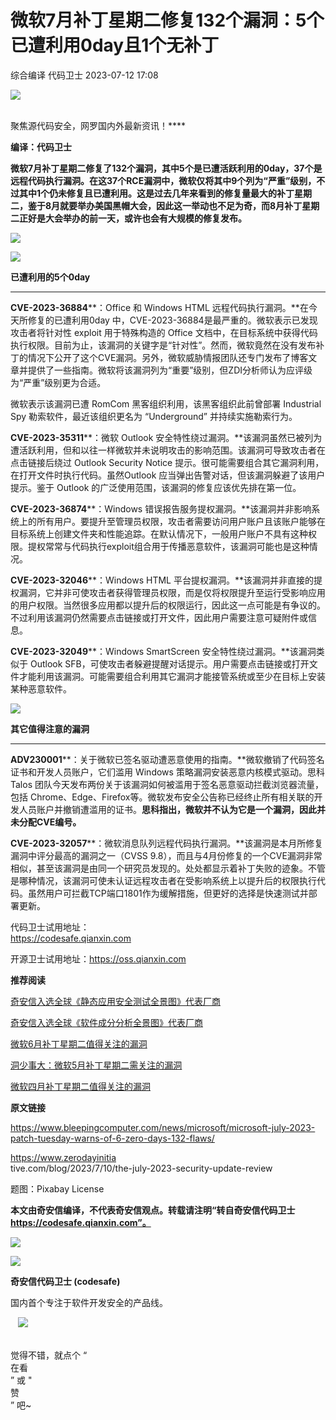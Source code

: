 #  微软7月补丁星期二修复132个漏洞：5个已遭利用0day且1个无补丁   
综合编译  代码卫士   2023-07-12 17:08  
  
![](https://mmbiz.qpic.cn/mmbiz_gif/Az5ZsrEic9ot90z9etZLlU7OTaPOdibteeibJMMmbwc29aJlDOmUicibIRoLdcuEQjtHQ2qjVtZBt0M5eVbYoQzlHiaw/640?wx_fmt=gif "")  
  
   
聚焦源代码安全，网罗国内外最新资讯！****  
  
**编译：代码卫士**  
  
**微软7月补丁星期二修复了132个漏洞，其中5个是已遭活跃利用的0day，37个是远程代码执行漏洞。在这37个RCE漏洞中，微软仅将其中9个列为“严重”级别，不过其中1个仍未修复且已遭利用。这是过去几年来看到的修复量最大的补丁星期二，鉴于8月就要举办美国黑帽大会，因此这一举动也不足为奇，而8月补丁星期二正好是大会举办的前一天，或许也会有大规模的修复发布。**  
  
  
![](https://mmbiz.qpic.cn/mmbiz_png/oBANLWYScMTRlsVMkWV9uibTakdeYMM9qMxOTt1bE7X1iaxwAnaZ1ejgUTUia9ge6w6B1w0FWKEI5ZhSXlVqbia3UQ/640?wx_fmt=png "")  
  
  
![](https://mmbiz.qpic.cn/mmbiz_gif/oBANLWYScMTRlsVMkWV9uibTakdeYMM9qhWianwggrtrTfa17xoaItpRgVH93KDyMDpddCyU1F41ZicNHWQHfm1Ow/640?wx_fmt=gif "")  
  
**已遭利用的5个0day**  
  
  
****  
**CVE-2023-36884****：Office 和 Windows HTML 远程代码执行漏洞。**在今天所修复的已遭利用0day 中，CVE-2023-36884是最严重的。微软表示已发现攻击者将针对性 exploit 用于特殊构造的 Office 文档中，在目标系统中获得代码执行权限。目前为止，该漏洞的关键字是“针对性”。然而，微软竟然在没有发布补丁的情况下公开了这个CVE漏洞。另外，微软威胁情报团队还专门发布了博客文章并提供了一些指南。微软将该漏洞列为“重要”级别，但ZDI分析师认为应评级为“严重”级别更为合适。  
  
微软表示该漏洞已遭 RomCom 黑客组织利用，该黑客组织此前曾部署 Industrial Spy 勒索软件，最近该组织更名为 “Underground” 并持续实施勒索行为。  
  
**CVE-2023-35311****：微软 Outlook 安全特性绕过漏洞。**该漏洞虽然已被列为遭活跃利用，但和以往一样微软并未说明攻击的影响范围。该漏洞可导致攻击者在点击链接后绕过 Outlook Security Notice 提示。很可能需要组合其它漏洞利用，在打开文件时执行代码。虽然Outlook 应当弹出告警对话，但该漏洞躲避了该用户提示。鉴于 Outlook 的广泛使用范围，该漏洞的修复应该优先排在第一位。  
  
**CVE-2023-36874****：Windows 错误报告服务提权漏洞。**该漏洞并非影响系统上的所有用户。要提升至管理员权限，攻击者需要访问用户账户且该账户能够在目标系统上创建文件夹和性能追踪。在默认情况下，一般用户账户不具有这种权限。提权常常与代码执行exploit组合用于传播恶意软件，该漏洞可能也是这种情况。  
  
**CVE-2023-32046****：Windows HTML 平台提权漏洞。**该漏洞并非直接的提权漏洞，它并非可使攻击者获得管理员权限，而是仅将权限提升至运行受影响应用的用户权限。当然很多应用都以提升后的权限运行，因此这一点可能是有争议的。不过利用该漏洞仍然需要点击链接或打开文件，因此用户需要注意可疑附件或信息。  
  
**CVE-2023-32049****：Windows SmartScreen 安全特性绕过漏洞。**该漏洞类似于 Outlook SFB，可使攻击者躲避提醒对话提示。用户需要点击链接或打开文件才能利用该漏洞。可能需要组合利用其它漏洞才能接管系统或至少在目标上安装某种恶意软件。  
  
  
![](https://mmbiz.qpic.cn/mmbiz_gif/oBANLWYScMTRlsVMkWV9uibTakdeYMM9qhWianwggrtrTfa17xoaItpRgVH93KDyMDpddCyU1F41ZicNHWQHfm1Ow/640?wx_fmt=gif "")  
  
**其它值得注意的漏洞**  
  
  
****  
**ADV230001****：关于微软已签名驱动遭恶意使用的指南。**微软撤销了代码签名证书和开发人员账户，它们滥用 Windows 策略漏洞安装恶意内核模式驱动。思科 Talos 团队今天发布两份关于该漏洞如何被滥用于签名恶意驱动拦截浏览器流量，包括 Chrome、Edge、Firefox等。微软发布安全公告称已经终止所有相关联的开发人员账户并撤销遭滥用的证书。**思科指出，微软并不认为它是一个漏洞，因此并未分配CVE编号。**  
  
**CVE-2023-32057****：微软消息队列远程代码执行漏洞。**该漏洞是本月所修复漏洞中评分最高的漏洞之一（CVSS 9.8），而且与4月份修复的一个CVE漏洞非常相似，甚至该漏洞是由同一个研究员发现的。处处都显示着补丁失败的迹象。不管是哪种情况，该漏洞可使未认证远程攻击者在受影响系统上以提升后的权限执行代码。虽然用户可拦截TCP端口1801作为缓解措施，但更好的选择是快速测试并部署更新。  
  
  
  
代码卫士试用地址：  
https://codesafe.qianxin.com  
  
开源卫士试用地址：https://oss.qianxin.com  
  
  
  
  
  
  
  
  
  
  
  
  
**推荐阅读**  
  
[奇安信入选全球《静态应用安全测试全景图》代表厂商](http://mp.weixin.qq.com/s?__biz=MzI2NTg4OTc5Nw==&mid=2247516678&idx=1&sn=5b9e480c386161b1e105f9818b2a5a3d&chksm=ea94b36cdde33a7a05cafa9918733669252a02611c222b02bc6e66cbb508ee3fbf748453ee7a&scene=21#wechat_redirect)  
  
  
[奇安信入选全球《软件成分分析全景图》代表厂商](http://mp.weixin.qq.com/s?__biz=MzI2NTg4OTc5Nw==&mid=2247515374&idx=1&sn=8b491039bc40f1e5d4e1b29d8c95f9e7&chksm=ea948d84dde30492f8a6c9953f69dbed1f483b6bc9b4480cab641fbc69459d46bab41cdc4859&scene=21#wechat_redirect)  
  
  
[微软6月补丁星期二值得关注的漏洞](http://mp.weixin.qq.com/s?__biz=MzI2NTg4OTc5Nw==&mid=2247516727&idx=1&sn=a11760ca63822034757b0f90ea22ba76&chksm=ea94b35ddde33a4b4ab3d7f0981ca595959c1ccc03fc4652120de9da8c72927fb588b8bb0803&scene=21#wechat_redirect)  
  
  
[洞少事大：微软5月补丁星期二需关注的漏洞](http://mp.weixin.qq.com/s?__biz=MzI2NTg4OTc5Nw==&mid=2247516449&idx=1&sn=17fb3428de6050c5e0ce8daaa751c406&chksm=ea94b04bdde3395de1c91c780a8796919fd059dce25c7d3ae460bbf340057ec40a3581920c4d&scene=21#wechat_redirect)  
  
  
[微软四月补丁星期二值得关注的漏洞](http://mp.weixin.qq.com/s?__biz=MzI2NTg4OTc5Nw==&mid=2247516226&idx=2&sn=e7f2dafb8a5996808eb986ee331cc878&chksm=ea94b128dde3383e7747fbb60df716ad987539ab7a5b46d2212e3c63ee1e6e0e8deee53cef41&scene=21#wechat_redirect)  
  
  
  
  
**原文链接**  
  
https://www.bleepingcomputer.com/news/microsoft/microsoft-july-2023-patch-tuesday-warns-of-6-zero-days-132-flaws/  
  
https://www.zerodayinitia  
tive.com/blog/2023/7/10/the-july-2023-security-update-review  
  
  
题图：Pixabay License  
  
  
**本文由奇安信编译，不代表奇安信观点。转载请注明“转自奇安信代码卫士 https://codesafe.qianxin.com”。**  
  
  
  
  
![](https://mmbiz.qpic.cn/mmbiz_jpg/oBANLWYScMSf7nNLWrJL6dkJp7RB8Kl4zxU9ibnQjuvo4VoZ5ic9Q91K3WshWzqEybcroVEOQpgYfx1uYgwJhlFQ/640?wx_fmt=jpeg "")  
  
![](https://mmbiz.qpic.cn/mmbiz_jpg/oBANLWYScMSN5sfviaCuvYQccJZlrr64sRlvcbdWjDic9mPQ8mBBFDCKP6VibiaNE1kDVuoIOiaIVRoTjSsSftGC8gw/640?wx_fmt=jpeg "")  
  
**奇安信代码卫士 (codesafe)**  
  
国内首个专注于软件开发安全的产品线。  
  
   ![](https://mmbiz.qpic.cn/mmbiz_gif/oBANLWYScMQ5iciaeKS21icDIWSVd0M9zEhicFK0rbCJOrgpc09iaH6nvqvsIdckDfxH2K4tu9CvPJgSf7XhGHJwVyQ/640?wx_fmt=gif "")  
  
   
觉得不错，就点个 “  
在看  
” 或 "  
赞  
” 吧~  
  
